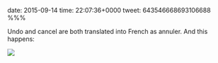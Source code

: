 date: 2015-09-14
time: 22:07:36+0000
tweet: 643546668693106688
%%%

Undo and cancel are both translated into French as annuler. And this happens:

![](CO5WRmPXAAELc23.jpg)
